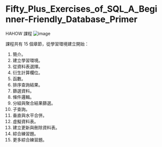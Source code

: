 # Fifty_Plus_Exercises_of_SQL_A_Beginner-Friendly_Database_Primer
HAHOW 課程
![image](https://github.com/Yan-Ju-Wang/Fifty_Plus_Exercises_of_SQL_A_Beginner-Friendly_Database_Primer/assets/125424141/f8fc8cf8-12c8-4372-834d-649674d2bac3)

課程共有 15 個章節，從學習環境建立開始：

1. 簡介。
2. 建立學習環境。
3. 從資料表選擇。
4. 衍生計算欄位。
5. 函數。
6. 排序查詢結果。
7. 篩選資料。
8. 條件邏輯。
9. 分組與聚合結果篩選。
10. 子查詢。
11. 垂直與水平合併。
12. 虛擬資料表。
13. 建立更新與刪除資料表。
14. 綜合練習題。
15. 更多綜合練習題。
